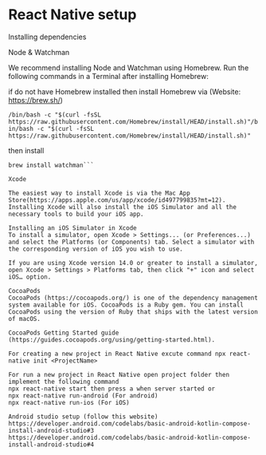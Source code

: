 # React Native setup
Installing dependencies

Node & Watchman

We recommend installing Node and Watchman using Homebrew. Run the following commands in a Terminal after installing Homebrew:

if do not have Homebrew installed then install Homebrew via (Website: https://brew.sh/)

```/bin/bash -c "$(curl -fsSL https://raw.githubusercontent.com/Homebrew/install/HEAD/install.sh)"/bin/bash -c "$(curl -fsSL https://raw.githubusercontent.com/Homebrew/install/HEAD/install.sh)"```

then install

```brew install node
brew install watchman```

Xcode

The easiest way to install Xcode is via the Mac App Store(https://apps.apple.com/us/app/xcode/id497799835?mt=12). Installing Xcode will also install the iOS Simulator and all the necessary tools to build your iOS app.

Installing an iOS Simulator in Xcode
To install a simulator, open Xcode > Settings... (or Preferences...) and select the Platforms (or Components) tab. Select a simulator with the corresponding version of iOS you wish to use.

If you are using Xcode version 14.0 or greater to install a simulator, open Xcode > Settings > Platforms tab, then click "+" icon and select iOS… option.

CocoaPods
CocoaPods (https://cocoapods.org/) is one of the dependency management system available for iOS. CocoaPods is a Ruby gem. You can install CocoaPods using the version of Ruby that ships with the latest version of macOS.

CocoaPods Getting Started guide (https://guides.cocoapods.org/using/getting-started.html).

For creating a new project in React Native excute command npx react-native init <ProjectName>

For run a new project in React Native open project folder then implement the following command
npx react-native start then press a when server started or 
npx react-native run-android (For android)
npx react-native run-ios (For iOS)

Android studio setup (follow this website)
https://developer.android.com/codelabs/basic-android-kotlin-compose-install-android-studio#3
https://developer.android.com/codelabs/basic-android-kotlin-compose-install-android-studio#4